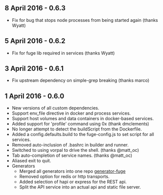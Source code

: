 8 April 2016 - 0.6.3
---
* Fix for bug that stops node processes from being started again (thanks Wyatt)

5 April 2016 - 0.6.2
---
* Fix for fuge lib required in services (thanks Wyatt)

3 April 2016 - 0.6.1
---
* Fix upstream dependency on simple-grep breaking (thanks marco)

1 April 2016 - 0.6.0
---
* New versions of all custom dependencies.
* Support env_file directive in docker and process services.
* Support host volumes and data containers in docker-based services.
* Added support for 'profile' command using 0x (thank dmclements)
* No longer attempt to detect the buildScript from the Dockerfile.
* Added a config.defaults.build to the fuge-config.js to set script for all services.
* Removed auto-inclusion of .bashrc in builder and runner.
* Switched to using vorpal to drive the shell. (thanks @matt_oc)
* Tab auto-completion of service names. (thanks @matt_oc)
* Aliased exit to quit.
* Generators
  * Merged all generators into one repo [generator-fuge](https://github.com/apparatus/generator-fuge)
  * Removed option for redis or http transports.
  * Added selection of hapi or express for the REST api.
  * Split the API service into an actual api and static file server.
